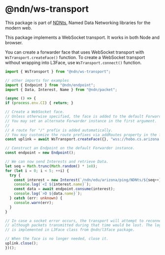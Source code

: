 # @ndn/ws-transport

This package is part of [NDNts](https://yoursunny.com/p/NDNts/), Named Data Networking libraries for the modern web.

This package implements a WebSocket transport.
It works in both Node and browser.

You can create a forwarder face that uses WebSocket transport with `WsTransport.createFace()` function.
To create a WebSocket transport without wrapping into L3Face, use `WsTransport.connect()` function.

```ts
import { WsTransport } from "@ndn/ws-transport";

// other imports for examples
import { Endpoint } from "@ndn/endpoint";
import { Data, Interest, Name } from "@ndn/packet";

(async () => {
if (process.env.CI) { return; }

// Create a WebSocket face.
// Unless otherwise specified, the face is added to the default Forwarder instance.
// You may set an alternate Forwarder instance in the first argument.
//
// A route for "/" prefix is added automatically.
// You may customize the route prefixes via addRoutes property in the first argument.
const uplink = await WsTransport.createFace({}, "wss://hobo.cs.arizona.edu/ws/");

// Construct an Endpoint on the default Forwarder instance.
const endpoint = new Endpoint();

// We can now send Interests and retrieve Data.
let seq = Math.trunc(Math.random() * 1e8);
for (let i = 0; i < 5; ++i) {
  try {
    const interest = new Interest(`/ndn/edu/arizona/ping/NDNts/${seq++}`);
    console.log(`<I ${interest.name}`);
    const data = await endpoint.consume(interest);
    console.log(`>D ${data.name}`);
  } catch (err: unknown) {
    console.warn(err);
  }
}

// In case a socket error occurs, the transport will attempt to reconnect automatically,
// although packets transmitted during that time would be lost. The logic of reconnecting
// is implemented in L3Face class from @ndn/l3face package.

// When the face is no longer needed, close it.
uplink.close();
})();
```
